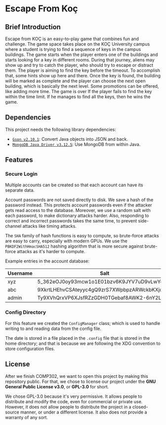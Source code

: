 # Escape From Koç

## Brief Introduction
Escape from KOÇ is an easy-to-play game that combines fun and challenge. The game space takes place on the KOÇ University campus where a student is trying to find a sequence of keys in the campus buildings. The game starts when the player enters one of the buildings and starts looking for a key in different rooms. During that journey, aliens may show up and try to catch the player, who should try to escape or distract them. The player is aiming to find the key before the timeout. To accomplish that, some hints show up here and there. Once the key is found, the building will be marked as complete and the player can choose the next open building, which is basically the next level. Some promotions can be offered, like adding more time. The game is over If the player fails to find the key within the time limit. If he manages to find all the keys, then he wins the game.

## Dependencies

This project needs the following library dependencies:

- [`Gson v2.10.1`](https://github.com/google/gson/releases/tag/gson-parent-2.10.1): Convert Java objects into JSON and back.
- [`MongoDB Java Driver v3.12.5`](https://mvnrepository.com/artifact/org.mongodb/mongo-java-driver/3.12.5): Use MongoDB from within Java.

## Features

### Secure Login

Multiple accounts can be created so that each account can have its separate
data.

Account passwords are not saved directly to disk. We save a hash of the password
instead. This protects account passwords even if the attacker gets read access
to the database. Moreover, we use a random salt with each password, to make
dictionary attacks harder. Also, responding to correct and incorrect passwords
takes the same time, to prevent side-channel attacks like timing attacks.

The `SHA` family of hash functions is easy to compute, so brute-force attacks are
easy to carry, especially with modern GPUs. We use the `PBKDF2WithHmacSHA512`
hashing algorithm that is more secure against brute-force attacks as it's harder
to compute.

Example entries in the account database:

| Username | Salt                                         | Hash                                         |
|----------|----------------------------------------------|----------------------------------------------|
| xyz      | 5_362eOJ0oy93mcw1o1E01bzv6K9JYV7uD9vLwYcLgE  | SHrmP_3BYqL0njmhyEkEo3v9O7G3m03g7niki3WvMpM  |
| abc      | 9XkrtLHEhvCSAteyyc4gQ9zrS7XWpbpzARWckbKXjoU  | mT3Gvj6PYxhyNBnbQnXvhPgBw_oaN_rHF4IACslVxBk  |
| admin    | Ty9XVhQrxVP6XJsfRZzGDH0TGebaf8AWK2-6nY2LsZs  | qOe_yN8RGfTPuPA588JIz2wKL3Qu62ToJdyugBN3PP0  |

### Config Directory

For this feature we created the `ConfigManager` class; which is 
used to handle writing to and reading data from the config file.

The date is stored in a file placed in the `.config` file that is stored
in the home directory; and that is because we are following the XDG
convention to store configuration files.

## License

After we finish COMP302, we want to open this project by making this repository
public. For that, we chose to license our project under the **GNU General Public
License v3.0**, or **GPL-3.0** for short.

We chose GPL-3.0 because it's very permissive. It allows people to distribute
and modify the code, even for commercial or private use. However, it does not
allow people to distribute the project in a closed-source manner, or under a
different license. It also does not provide a warranty of any sort.
